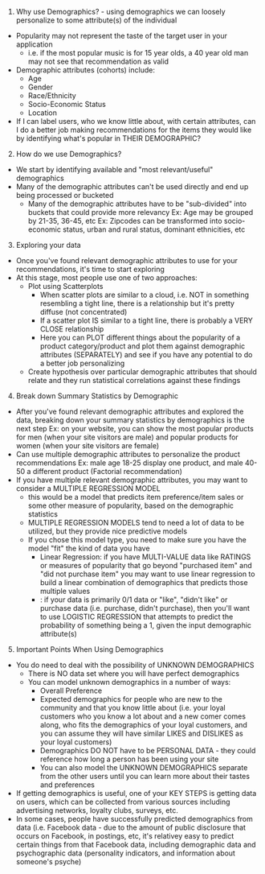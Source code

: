 <!-- Demographics and Related Approaches - For "Loosely/Weak Personalized Recommenders" --> 

1. Why use Demographics? - using demographics we can loosely personalize to some attribute(s) of the individual
  - Popularity may not represent the taste of the target user in your application
    - i.e. if the most popular music is for 15 year olds, a 40 year old man may not see that recommendation as valid
  - Demographic attributes (cohorts) include:
    - Age 
    - Gender
    - Race/Ethnicity
    - Socio-Economic Status 
    - Location
  - If I can label users, who we know little about, with certain attributes, can I do a better job making recommendations  for the items they would like by identifying what's popular in THEIR DEMOGRAPHIC?
  
2. How do we use Demographics?
  - We start by identifying available and "most relevant/useful" demographics 
  - Many of the demographic attributes can't be used directly and end up being processed or bucketed 
    - Many of the demographic attributes have to be "sub-divided" into buckets that could provide more relevancy 
      Ex: Age may be grouped by 21-35, 36-45, etc
      Ex: Zipcodes can be transformed into socio-economic status, urban and rural status, dominant ethnicities, etc
      
3. Exploring your data
  - Once you've found relevant demographic attributes to use for your recommendations, it's time to start exploring 
  - At this stage, most people use one of two approaches: 
    - Plot using Scatterplots
      - When scatter plots are similar to a cloud, i.e. NOT in something resembling a tight line, there is a relationship but it's pretty diffuse (not concentrated)
      - If a scatter plot IS similar to a tight line, there is probably a VERY CLOSE relationship 
      - Here you can PLOT different things about the popularity of a product category/product and plot them against demographic attributes (SEPARATELY) and see if you have any potential to do a better job personalizing 
    - Create hypothesis over particular demographic attributes that should relate and they run statistical correlations against these findings 
    
4. Break down Summary Statistics by Demographic 
  - After you've found relevant demographic attributes and explored the data, breaking down your summary statistics by demographics is the next step 
    Ex: on your website, you can show the most popular products for men (when your site visitors are male) and popular products for women (when your site visitors are female)
  - Can use multiple demographic attributes to personalize the product recommendations 
    Ex: male age 18-25 display one product, and male 40-50 a different product (Factorial recommendation)
  - If you have multiple relevant demographic attributes, you may want to consider a MULTIPLE REGRESSION MODEL
    - this would be a model that predicts item preference/item sales or some other measure of popularity, based on the demographic statistics 
    - MULTIPLE REGRESSION MODELS tend to need a lot of data to be utilized, but they provide nice predictive models 
    - If you chose this model type, you need to make sure you have the model "fit" the kind of data you have  
      - Linear Regression: if you have MULTI-VALUE data like RATINGS or measures of popularity that go beyond "purchased item" and "did not purchase item" you may want to use linear regression to build a linear combination of demographics that predicts those multiple values 
      -  : if your data is primarily 0/1 data or "like", "didn't like" or purchase data (i.e. purchase, didn't purchase), then you'll want to use LOGISTIC REGRESSION that attempts to predict the probability of something being a 1, given the input demographic attribute(s)
      
5. Important Points When Using Demographics
  - You do need to deal with the possibility of UNKNOWN DEMOGRAPHICS 
    - There is NO data set where you will have perfect demographics 
    - You can model unknown demographics in a number of ways: 
      - Overall Preference
      - Expected demographics for people who are new to the community and that you know little about (i.e. your loyal customers who you know a lot about and a new comer comes along, who fits the demographics of your loyal customers, and you can assume they will have similar LIKES and DISLIKES as your loyal customers)
      - Demographics DO NOT have to be PERSONAL DATA - they could reference how long a person has been using your site 
      - You can also model the UNKNOWN DEMOGRAPHICS separate from the other users until you can learn more about their tastes and preferences 
  - If getting demographics is useful, one of your KEY STEPS is getting data on users, which can be collected from various sources including advertising networks, loyalty clubs, surveys, etc. 
  - In some cases, people have successfully predicted demographics from data (i.e. Facebook data - due to the amount of public disclosure that occurs on Facebook, in postings, etc, it's relativey easy to predict certain things from that Facebook data, including demographic data and psychographic data (personality indicators, and information about someone's psyche)
      
    
    
    
    
    
    
    
    
    
    
    
    
    
    
    
    
    
    
    
    
    
    
    
    
    
